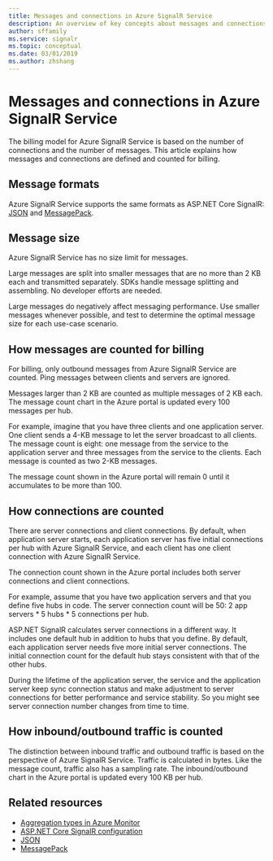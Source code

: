 ```yaml
---
title: Messages and connections in Azure SignalR Service
description: An overview of key concepts about messages and connections in Azure SignalR Service.
author: sffamily
ms.service: signalr
ms.topic: conceptual
ms.date: 03/01/2019
ms.author: zhshang
---
```

# Messages and connections in Azure SignalR Service

The billing model for Azure SignalR Service is based on the number of connections and the number of messages. This article explains how messages and connections are defined and counted for billing.


## Message formats 

Azure SignalR Service supports the same formats as ASP.NET Core SignalR: [JSON](https://www.json.org/) and [MessagePack](/aspnet/core/signalr/messagepackhubprotocol).

## Message size

Azure SignalR Service has no size limit for messages.

Large messages are split into smaller messages that are no more than 2 KB each and transmitted separately. SDKs handle message splitting and assembling. No developer efforts are needed.

Large messages do negatively affect messaging performance. Use smaller messages whenever possible, and test to determine the optimal message size for each use-case scenario.

## How messages are counted for billing

For billing, only outbound messages from Azure SignalR Service are counted. Ping messages between clients and servers are ignored.

Messages larger than 2 KB are counted as multiple messages of 2 KB each. The message count chart in the Azure portal is updated every 100 messages per hub.

For example, imagine that you have three clients and one application server. One client sends a 4-KB message to let the server broadcast to all clients. The message count is eight: one message from the service to the application server and three messages from the service to the clients. Each message is counted as two 2-KB messages.

The message count shown in the Azure portal will remain 0 until it accumulates to be more than 100.

## How connections are counted

There are server connections and client connections. By default, when application server starts, each application server has five initial connections per hub with Azure SignalR Service, and each client has one client connection with Azure SignalR Service.

The connection count shown in the Azure portal includes both server connections and client connections.

For example, assume that you have two application servers and that you define five hubs in code. The server connection count will be 50: 2 app servers * 5 hubs * 5 connections per hub.

ASP.NET SignalR calculates server connections in a different way. It includes one default hub in addition to hubs that you define. By default, each application server needs five more initial server connections. The initial connection count for the default hub stays consistent with that of the other hubs.

During the lifetime of the application server, the service and the application server keep sync connection status and make adjustment to server connections for better performance and service stability. So you might see server connection number changes from time to time.

## How inbound/outbound traffic is counted

The distinction between inbound traffic and outbound traffic is based on the perspective of Azure SignalR Service. Traffic is calculated in bytes. Like the message count, traffic also has a sampling rate. The inbound/outbound chart in the Azure portal is updated every 100 KB per hub.

## Related resources

- [Aggregation types in Azure Monitor](/azure/azure-monitor/platform/metrics-supported#microsoftsignalrservicesignalr )
- [ASP.NET Core SignalR configuration](/aspnet/core/signalr/configuration)
- [JSON](https://www.json.org/)
- [MessagePack](/aspnet/core/signalr/messagepackhubprotocol)

